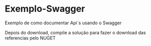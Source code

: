 # Exemplo-Swagger
Exemplo de como documentar Api´s usando o Swagger

Depois do download, compile a solução para fazer o download das referencias pelo NUGET
